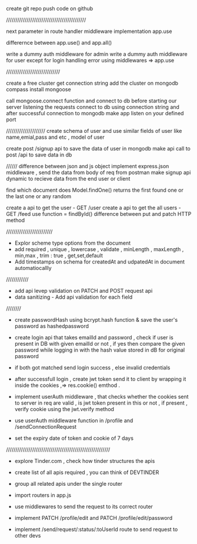create git repo
push code on github

///////////////////////////////////////////

next parameter in route handler
middleware implementation
app.use

differernce between app.use()  and  app.all()


write a dummy auth middleware for admin
write a dummy auth middleware for user except for login
handling error using middlewares => app.use

/////////////////////////////

create a free cluster
get connection string
add the cluster on mongodb compass
install mongoose

call mongoose.connect function and connect to db before starting our server listening the requests
connect to db using connection string and after successful connection to mongodb make app listen on your defined port



/////////////////////
create schema of user and use similar fields of user like name,emial,pass and etc , model of user

create post /signup api to save the data of user in mongodb
make api call to post /api to save data in db



//////
difference between json and js object
implement express.json middleware , send the data from body of req from postman
make signup api dynamic to recieve data from the end user or client

find which document does Model.findOne() returns the first found one or the last one  or any random

create a api to get the user - GET /user
create a api to get the all users - GET /feed
use function = findById()
difference between put and patch HTTP method




/////////////////////////
- Explor scheme type options from the document
- add required , unique , lowercase , validate , minLength , maxLength , min,max ,  trim : true , get,set,default
- Add timestamps on schema for createdAt and udpatedAt in document automatiocallly



////////////
- add api levep validation on PATCH and POST request api
- data sanitizing - Add api validation for each field

////////
- create passwordHash using bcrypt.hash function & save the user's password as hashedpassword
- create login api that takes emailId and password , check if user is present in DB with given emailId or not , if yes then compare the given password while logging in with the hash value stored in dB for original password
- if both got matched send login success , else invalid credentials


- after successfull login , create jwt token send it to client by wrapping it inside the cookies ,=> res.cookie() emthod .
- implement userAuth middleware , that checks whether the cookies  sent to server in req are valid , is jwt token present in this or not , if present , verify cookie using the jwt.verify method

- use userAuth middleware function in /profile and /sendConnectionRequest
- set the expiry date of token and cookie of 7 days



////////////////////////////////////////////////////////

- explore Tinder.com , check how tinder structures the apis
- create list of all apis required , you can think of DEVTINDER
- group all related apis under the single router
- import routers in app.js
- use middlewares to send the request to its correct router

- implement PATCH /profile/edit and PATCH /profile/edit/password
- implement /send/request/:status/:toUserId route to send request to other devs